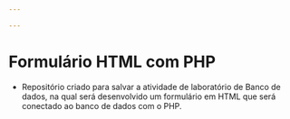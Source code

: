 ```yaml
---

---
```

# Formulário HTML com PHP
* Repositório criado para salvar a atividade de laboratório de Banco de dados, na qual será desenvolvido um formulário em HTML que será conectado ao banco de dados com o PHP.